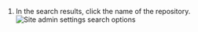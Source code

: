 1. In the search results, click the name of the repository.
   ![Site admin settings search options](/assets/images/enterprise/site-admin-settings/click-repo.png)
